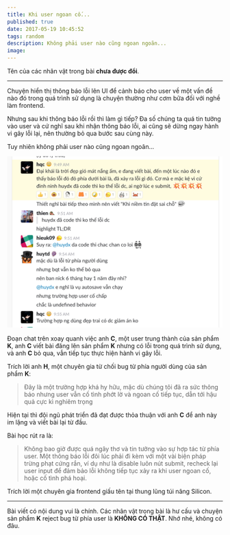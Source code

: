 ```yaml
---
title: Khi user ngoan cố...
published: true
date: 2017-05-19 10:45:52
tags: random
description: Không phải user nào cũng ngoan ngoãn...
image:
---
```

Tên của các nhân vật trong bài **chưa được đổi**.

---

Chuyện hiển thị thông báo lỗi lên UI để cảnh báo cho user về một vấn đề nào đó trong quá trình sử dụng là chuyện thường như cơm bữa đối với nghề làm frontend.

Nhưng sau khi thông báo lỗi rồi thì làm gì tiếp? Đa số chúng ta quá tin tưởng vào user và cứ nghĩ sau khi nhận thông báo lỗi, ai cũng sẽ dừng ngay hành vi gây lỗi lại, nên thường bỏ qua bước sau cùng này.

Tuy nhiên không phải user nào cũng ngoan ngoãn...

![](img/bug-user-ngoan-co.png)

Đoạn chat trên xoay quanh việc anh **C**, một user trung thành của sản phẩm **K**, anh **C** viết bài đăng lên sản phẩm **K** nhưng có lỗi trong quá trình sử dụng, và anh **C** bỏ qua, vẫn tiếp tục thực hiện hành vi gây lỗi.

Trích lời anh **H**, một chuyên gia từ chối bug từ phía người dùng của sản phẩm **K**:

> Đây là một trường hợp khá hy hữu, mặc dù chúng tôi đã ra sức thông báo nhưng user vẫn cố tình phớt lờ và ngoan cố tiếp tục, dẫn tới hậu quả cực kì nghiêm trọng

Hiện tại thì đội ngũ phát triển đã đạt được thỏa thuận với anh **C** để anh này im lặng và viết bài lại từ đầu.

Bài học rút ra là:

> Không bao giờ được quá ngây thơ và tin tưởng vào sự hợp tác từ phía user. Một thông báo lỗi đôi lúc phải đi kèm với một vài biện pháp trừng phạt cứng rắn, ví dụ như là disable luôn nút submit, recheck lại user input để đảm bảo lỗi không tiếp tục xảy ra khi user ngoan cố, hoặc cố tình phá hoại.

Trích lời một chuyên gia frontend giấu tên tại thung lũng túi nâng Silicon.

---

Bài viết có nội dung vui là chính. Các nhân vật trong bài là hư cấu và chuyện sản phẩm **K** reject bug từ phía user là **KHÔNG CÓ THẬT**. Nhớ nhé, không có đâu.
